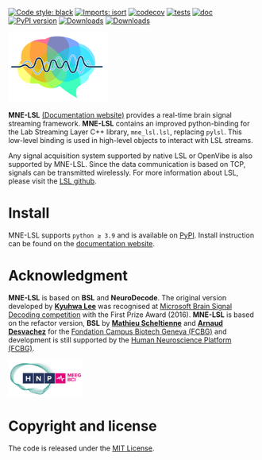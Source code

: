 [![Code style: black](https://img.shields.io/badge/code%20style-black-000000.svg)](https://github.com/psf/black)
[![Imports: isort](https://img.shields.io/badge/%20imports-isort-%231674b1?style=flat&labelColor=ef8336)](https://pycqa.github.io/isort/)
[![codecov](https://codecov.io/gh/mne-tools/mne-lsl/graph/badge.svg?token=Xoeh6T13qi)](https://codecov.io/gh/mne-tools/mne-lsl)
[![tests](https://github.com/mne-tools/mne-lsl/actions/workflows/pytest.yml/badge.svg?branch=main)](https://github.com/mne-tools/mne-lsl/actions/workflows/pytest.yml)
[![doc](https://github.com/mne-tools/mne-lsl/actions/workflows/doc.yml/badge.svg?branch=main)](https://github.com/mne-tools/mne-lsl/actions/workflows/doc.yml)
[![PyPI version](https://badge.fury.io/py/bsl.svg)](https://badge.fury.io/py/bsl)
[![Downloads](https://static.pepy.tech/personalized-badge/bsl?period=total&units=international_system&left_color=grey&right_color=blue&left_text=pypi%20downloads)](https://pepy.tech/project/bsl)
[![Downloads](https://static.pepy.tech/personalized-badge/bsl?period=month&units=international_system&left_color=grey&right_color=blue&left_text=pypi%20downloads/month)](https://pepy.tech/project/bsl)

<img src="https://raw.githubusercontent.com/mne-tools/mne-lsl/main/doc/_static/icon/icon.svg" alt="logo" width="200"/>

**MNE-LSL** [(Documentation website)](https://mne.tools/mne-lsl)
provides a real-time brain signal streaming framework.
**MNE-LSL** contains an improved python-binding for the Lab Streaming Layer C++ library,
`mne_lsl.lsl`, replacing `pylsl`. This low-level binding is used in high-level objects
to interact with LSL streams.

Any signal acquisition system supported by native LSL or OpenVibe is also
supported by MNE-LSL. Since the data communication is based on TCP, signals can be
transmitted wirelessly. For more information about LSL, please visit the
[LSL github](https://github.com/sccn/labstreaminglayer).

# Install

MNE-LSL supports `python ≥ 3.9` and is available on
[PyPI](https://pypi.org/project/mne-lsl/).
Install instruction can be found on the
[documentation website](https://mne.tools/mne-lsl/stable/install.html).

# Acknowledgment

**MNE-LSL** is based on **BSL** and **NeuroDecode**. The original version developed by
[**Kyuhwa Lee**](https://github.com/dbdq) was recognised at
[Microsoft Brain Signal Decoding competition](https://github.com/dbdq/microsoft_decoding)
with the First Prize Award (2016).
**MNE-LSL** is based on the refactor version, **BSL** by
[**Mathieu Scheltienne**](https://github.com/mscheltienne) and
[**Arnaud Desvachez**](https://github.com/dnastars) for the
[Fondation Campus Biotech Geneva (FCBG)](https://github.com/fcbg-hnp-meeg) and
development is still supported by the
[Human Neuroscience Platform (FCBG)](https://hnp.fcbg.ch/).

<img src="https://raw.githubusercontent.com/mne-tools/mne-lsl/main/doc/_static/partners/fcbg-hnp-meeg.png" width=150>

# Copyright and license

The code is released under the [MIT License](https://opensource.org/licenses/MIT).
